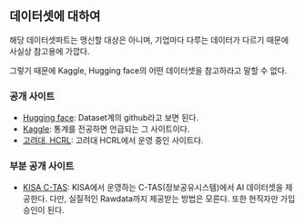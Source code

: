 
## 데이터셋에 대하여
해당 데이터셋파트는 맹신할 대상은 아니며, 기업마다 다루는 데이터가 다르기 때문에 사실상 참고용에 가깝다.

그렇기 때문에 Kaggle, Hugging face의 어떤 데이터셋을 참고하라고 말할 수 없다.

### 공개 사이트
- [Hugging face](https://huggingface.co/): Dataset계의 github라고 보면 된다.
- [Kaggle](https://www.kaggle.com/datasets): 통계를 전공하면 언급되는 그 사이트이다.
- [고려대, HCRL](https://ocslab.hksecurity.net/Datasets): 고려대 HCRL에서 운영 중인 사이트다.


### 부분 공개 사이트
- [KISA C-TAS](https://ctas.krcert.or.kr): KISA에서 운영하는 C-TAS(정보공유시스템)에서 AI 데이터셋을 제공한다. 다만, 실질적인 Rawdata까지 제공받는 방법은 모른다. 또한 현직자만 가입 승인이 된다.
